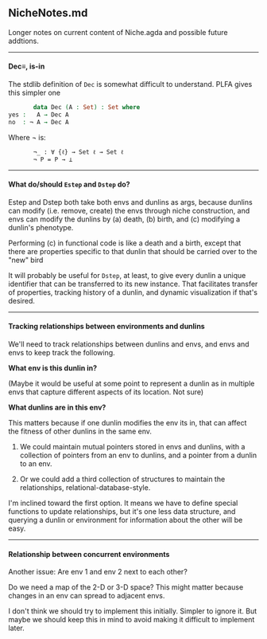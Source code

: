 NicheNotes.md
----
Longer notes on current content of Niche.agda and possible future addtions.


---
#### Dec≡, is-in

The stdlib definition of `Dec` is somewhat difficult to
understand. PLFA gives this simpler one

```agda
       data Dec (A : Set) : Set where
yes :   A → Dec A
no  : ¬ A → Dec A
```
Where ¬ is:
```
       ¬_ : ∀ {ℓ} → Set ℓ → Set ℓ
       ¬ P = P → ⊥
```

---
#### What do/should `Estep` and `Dstep` do?

Estep and Dstep both take both envs and dunlins as args, because
dunlins can modify (i.e. remove, create) the envs through niche
construction, and envs can modify the dunlins by (a) death, (b) birth,
and (c) modifying a dunlin's phenotype. 

Performing (c) in functional code is like a death and a birth,
except that there are properties specific to that dunlin that should
be carried over to the "new" bird

It will probably be useful for `Dstep`, at least, to give every dunlin
a unique identifier that can be transferred to its new instance.  That
facilitates transfer of properties, tracking history of a dunlin, and
dynamic visualization if that's desired.

---
#### Tracking relationships between environments and dunlins

We'll need to track relationships between dunlins and envs, and envs
and envs to keep track the following.

**What env is this dunlin in?**

(Maybe it would be useful at some point to represent a dunlin as in
multiple envs that capture different aspects of its location.  Not
sure)

**What dunlins are in this env?**

This matters because if one dunlin modifies the env its in, that can
affect the fitness of other dunlins in the same env.

1. We could maintain mutual pointers stored in envs and dunlins, with a
collection of pointers from an env to
dunlins, and a pointer from a dunlin to an env.  

2. Or we could add a third collection of structures to maintain the
relationships, relational-database-style.

I'm inclined toward the first option.  It means we have to define
special functions to update relationships, but it's one less data
structure, and querying a dunlin or environment for information about
the other will be easy.


---
#### Relationship between concurrent environments

Another issue: Are env 1 and env 2 next to each other?

Do we need a map of the 2-D or 3-D space? This might matter
because changes in an env can spread to adjacent envs.  

I don't think we should try to implement this initially.  Simpler to
ignore it. But maybe we should keep this in mind to avoid making it
difficult to implement later.




